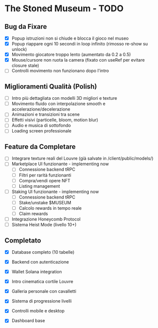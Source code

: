 # The Stoned Museum - TODO

## Bug da Fixare
- [x] Popup istruzioni non si chiude e blocca il gioco nel museo
- [x] Popup riappare ogni 10 secondi in loop infinito (rimosso re-show su unlock)
- [x] Movimento giocatore troppo lento (aumentato da 0.2 a 0.5)
- [x] Mouse/cursore non ruota la camera (fixato con useRef per evitare closure stale)
- [ ] Controlli movimento non funzionano dopo l'intro

## Miglioramenti Qualità (Polish)
- [ ] Intro più dettagliata con modelli 3D migliori e texture
- [ ] Movimento fluido con interpolazione smooth e accelerazione/decelerazione
- [ ] Animazioni e transizioni tra scene
- [ ] Effetti visivi (particelle, bloom, motion blur)
- [ ] Audio e musica di sottofondo
- [ ] Loading screen professionale

## Feature da Completare
- [ ] Integrare texture reali del Louvre (già salvate in /client/public/models/)
- [ ] Marketplace UI funzionante - implementing now
  - [ ] Connessione backend tRPC
  - [ ] Filtri per rarità funzionanti
  - [ ] Compra/vendi opere NFT
  - [ ] Listing management
- [ ] Staking UI funzionante - implementing now
  - [ ] Connessione backend tRPC
  - [ ] Stake/unstake $MUSEUM
  - [ ] Calcolo rewards in tempo reale
  - [ ] Claim rewards
- [ ] Integrazione Honeycomb Protocol
- [ ] Sistema Heist Mode (livello 10+)

## Completato
- [x] Database completo (10 tabelle)
- [x] Backend con autenticazione
- [x] Wallet Solana integration
- [x] Intro cinematica cortile Louvre
- [x] Galleria personale con cavalletti
- [x] Sistema di progressione livelli
- [x] Controlli mobile e desktop
- [x] Dashboard base

